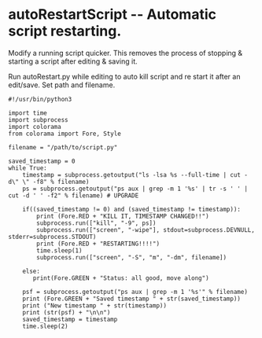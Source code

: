 # autoRestartScript -- Automatic script restarting.
Modify a running script quicker. This removes the process of stopping & starting a script after editing & saving it.

Run autoRestart.py while editing to auto kill script and re start it after an edit/save. Set path and filename.

```python3
#!/usr/bin/python3

import time
import subprocess
import colorama
from colorama import Fore, Style

filename = "/path/to/script.py"

saved_timestamp = 0
while True:
    timestamp = subprocess.getoutput("ls -lsa %s --full-time | cut -d\" \" -f8" % filename)
    ps = subprocess.getoutput("ps aux | grep -m 1 '%s' | tr -s ' ' | cut -d ' ' -f2" % filename) # UPGRADE

    if((saved_timestamp != 0) and (saved_timestamp != timestamp)):
        print (Fore.RED + "KILL IT, TIMESTAMP CHANGED!!")
        subprocess.run(["kill", "-9", ps])
        subprocess.run(["screen", "-wipe"], stdout=subprocess.DEVNULL, stderr=subprocess.STDOUT)
        print (Fore.RED + "RESTARTING!!!!")
        time.sleep(1)
        subprocess.run(["screen", "-S", "m", "-dm", filename])

    else:
       print(Fore.GREEN + "Status: all good, move along")

    psf = subprocess.getoutput("ps aux | grep -m 1 '%s'" % filename)
    print (Fore.GREEN + "Saved timestamp " + str(saved_timestamp))
    print ("New timestamp " + str(timestamp))
    print (str(psf) + "\n\n")
    saved_timestamp = timestamp
    time.sleep(2)
```
